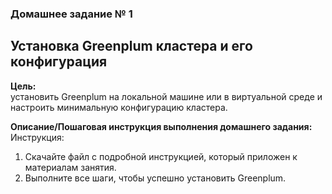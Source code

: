 ### Домашнее задание № 1 ###  

## Установка Greenplum кластера и его конфигурация ##  

**Цель:**  
установить Greenplum на локальной машине или в виртуальной среде и настроить минимальную конфигурацию кластера.  


**Описание/Пошаговая инструкция выполнения домашнего задания:**  
Инструкция:  
1. Скачайте файл с подробной инструкцией, который приложен к материалам занятия.  
2. Выполните все шаги, чтобы успешно установить Greenplum.  
